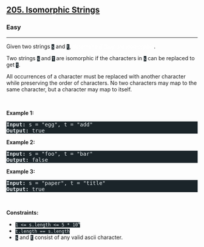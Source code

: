<h2><a href="https://leetcode.com/problems/isomorphic-strings/">205. Isomorphic Strings</a></h2><h3>Easy</h3><hr><div><p>Given two strings <code style="background-color: rgb(27, 37, 42) !important; color: rgb(229, 235, 237) !important;">s</code> and <code style="background-color: rgb(27, 37, 42) !important; color: rgb(229, 235, 237) !important;">t</code>, <em style="color: rgb(255, 255, 255) !important;">determine if they are isomorphic</em>.</p>

<p>Two strings <code style="background-color: rgb(27, 37, 42) !important; color: rgb(229, 235, 237) !important;">s</code> and <code style="background-color: rgb(27, 37, 42) !important; color: rgb(229, 235, 237) !important;">t</code> are isomorphic if the characters in <code style="background-color: rgb(27, 37, 42) !important; color: rgb(229, 235, 237) !important;">s</code> can be replaced to get <code style="background-color: rgb(27, 37, 42) !important; color: rgb(229, 235, 237) !important;">t</code>.</p>

<p>All occurrences of a character must be replaced with another character while preserving the order of characters. No two characters may map to the same character, but a character may map to itself.</p>

<p>&nbsp;</p>
<p><strong>Example 1:</strong></p>
<pre style="background-color: rgb(27, 37, 42) !important; color: rgb(229, 235, 238) !important; position: relative;"><strong>Input:</strong> s = "egg", t = "add"
<strong>Output:</strong> true
<div class="open_grepper_editor" title="Edit &amp; Save To Grepper" ml-bg-image="" style="background-image: url(&quot;data:image/svg+xml,%3Csvg%20xmlns%3D%22http%3A%2F%2Fwww.w3.org%2F2000%2Fsvg%22%20width%3D%2220%22%20height%3D%2220%22%20filter%3D%22brightness%280.71%29%22%3E%3Cimage%20width%3D%2220%22%20height%3D%2220%22%20href%3D%22data%3Aimage%2Fpng%3Bbase64%2CiVBORw0KGgoAAAANSUhEUgAAABQAAAAUCAYAAACNiR0NAAAABmJLR0QA8gBBAEG7NC6zAAAACXBIWXMAAA7EAAAOxAGVKw4bAAAAB3RJTUUH4wwNFQsGe%2BTrNQAAADxpVFh0Q29tbWVudAAAAAAAUHJvY2Vzc2VkIEJ5IGVCYXkgd2l0aCBJbWFnZU1hZ2ljaywgejEuMS4wLiB8fEIyejRLlgAAA0RJREFUOMuNlE0odG8Yxn%2FnOc%2Bc%2BTCimCkUGYUmjLJgUtgqKQt2srC1sLextbak9EqyHktfO1G%2BlZIkGVOiTseMMfPMjOe%2F0IzXy9%2F7%2Fpbn1NV1X%2Fd9Pcbw8LDmG7TW5PN5DMPANE0MwwDAMAyUUry9vSGlREqJ1h8S4k8BgLe3NwzDYHR0lLGxsdI3gEwmQyQSYWpqimAwiFLqkxFZUhYCv9%2BP4zgIIZBS0tTUhGmauN1uXl9fUUpRX1%2FP%2BPg4Qggsy%2FrkruQwm81SV1fH9PQ0ra2t5PN5UqkUu7u7pFIpMpkMQgjy%2BTy9vb04jsPc3BzxeBzLsr4KGoZBJpPB7%2FfT29tLoVBACMHLywvPz8%2Bk02kKhQKNjY2Ew2Hm5%2BeJx%2BOYpvklewFgWRb39%2Ffs7OwQCoUIBAIopfB6vdi2XcpwaGiI1dVVbNvG5%2FN9t8sPh263m1gsRiKRIBqNks1mqaio4PHxkXw%2BT39%2FPzc3N5yfn%2BN2u%2Fk%2FhGmaaK3JZDJorfn16xft7e1UVVXh8%2Fl4fHykpaWFcDjMxsYGXq%2F3yyJ%2Bx5yZmZmdmJggmUySzWZ5enqivLycjo4O3G43tm0TjUbZ3t7Gtm2klPyEMTk5qTs7O2lubqasrIx0Oo3L5aK6uhqtNVJKtra2iMViSCkpFApIKT8d%2ByeHNTU1s5eXl%2Bzv77O3t4fP56OtrQ2lFLlcDpfLVTr4wcFBAHK5HI7joJTCMAyEEAjx3hFZrE%2BxUicnJ%2FT09ODxePB6vVxcXLC%2Bvo5SCq01oVCI7u5uDMPg4eGB6%2Btr4vE4juO81%2FH36mmt8Xg8SCmxLIuLiwsWFxdLDg4PDzk%2BPkZKSUNDA5FIhJGRESorK3Ech7W1NcyWlpbZomgulyMYDDIwMMDt7S1LS0vFMUp1NE0TIQS2bXN0dMTZ2RmBQICmpqZ3M3%2BGWlNTw%2FPzMwsLCyilvt2q1hohBOXl5SSTSZaXlzk9PeX%2B%2Fv5DsBhuV1cXKysrJJNJPB4Pf8PlcgFwcHDwPknxh1KKcDiMbducnp7%2B2IbvsCzrPeviCAB9fX1sbm7i8%2Fm%2BvbF%2FQQAUCgVqa2u5uroikUh8%2B4r8K7KYw8PDA3d3d3g8nh%2B7%2Bjf%2BA6kWbVI0BmDOAAAAAElFTkSuQmCC%22%2F%3E%3C%2Fsvg%3E&quot;) !important; background-color: rgb(0, 0, 0) !important; color: rgb(188, 202, 210) !important;"></div></pre><p><strong>Example 2:</strong></p>
<pre style="background-color: rgb(27, 37, 42) !important; color: rgb(229, 235, 238) !important; position: relative;"><strong>Input:</strong> s = "foo", t = "bar"
<strong>Output:</strong> false
<div class="open_grepper_editor" title="Edit &amp; Save To Grepper" ml-bg-image="" style="background-image: url(&quot;data:image/svg+xml,%3Csvg%20xmlns%3D%22http%3A%2F%2Fwww.w3.org%2F2000%2Fsvg%22%20width%3D%2220%22%20height%3D%2220%22%20filter%3D%22brightness%280.71%29%22%3E%3Cimage%20width%3D%2220%22%20height%3D%2220%22%20href%3D%22data%3Aimage%2Fpng%3Bbase64%2CiVBORw0KGgoAAAANSUhEUgAAABQAAAAUCAYAAACNiR0NAAAABmJLR0QA8gBBAEG7NC6zAAAACXBIWXMAAA7EAAAOxAGVKw4bAAAAB3RJTUUH4wwNFQsGe%2BTrNQAAADxpVFh0Q29tbWVudAAAAAAAUHJvY2Vzc2VkIEJ5IGVCYXkgd2l0aCBJbWFnZU1hZ2ljaywgejEuMS4wLiB8fEIyejRLlgAAA0RJREFUOMuNlE0odG8Yxn%2FnOc%2Bc%2BTCimCkUGYUmjLJgUtgqKQt2srC1sLextbak9EqyHktfO1G%2BlZIkGVOiTseMMfPMjOe%2F0IzXy9%2F7%2Fpbn1NV1X%2Fd9Pcbw8LDmG7TW5PN5DMPANE0MwwDAMAyUUry9vSGlREqJ1h8S4k8BgLe3NwzDYHR0lLGxsdI3gEwmQyQSYWpqimAwiFLqkxFZUhYCv9%2BP4zgIIZBS0tTUhGmauN1uXl9fUUpRX1%2FP%2BPg4Qggsy%2FrkruQwm81SV1fH9PQ0ra2t5PN5UqkUu7u7pFIpMpkMQgjy%2BTy9vb04jsPc3BzxeBzLsr4KGoZBJpPB7%2FfT29tLoVBACMHLywvPz8%2Bk02kKhQKNjY2Ew2Hm5%2BeJx%2BOYpvklewFgWRb39%2Ffs7OwQCoUIBAIopfB6vdi2XcpwaGiI1dVVbNvG5%2FN9t8sPh263m1gsRiKRIBqNks1mqaio4PHxkXw%2BT39%2FPzc3N5yfn%2BN2u%2Fk%2FhGmaaK3JZDJorfn16xft7e1UVVXh8%2Fl4fHykpaWFcDjMxsYGXq%2F3yyJ%2Bx5yZmZmdmJggmUySzWZ5enqivLycjo4O3G43tm0TjUbZ3t7Gtm2klPyEMTk5qTs7O2lubqasrIx0Oo3L5aK6uhqtNVJKtra2iMViSCkpFApIKT8d%2ByeHNTU1s5eXl%2Bzv77O3t4fP56OtrQ2lFLlcDpfLVTr4wcFBAHK5HI7joJTCMAyEEAjx3hFZrE%2BxUicnJ%2FT09ODxePB6vVxcXLC%2Bvo5SCq01oVCI7u5uDMPg4eGB6%2Btr4vE4juO81%2FH36mmt8Xg8SCmxLIuLiwsWFxdLDg4PDzk%2BPkZKSUNDA5FIhJGRESorK3Ech7W1NcyWlpbZomgulyMYDDIwMMDt7S1LS0vFMUp1NE0TIQS2bXN0dMTZ2RmBQICmpqZ3M3%2BGWlNTw%2FPzMwsLCyilvt2q1hohBOXl5SSTSZaXlzk9PeX%2B%2Fv5DsBhuV1cXKysrJJNJPB4Pf8PlcgFwcHDwPknxh1KKcDiMbducnp7%2B2IbvsCzrPeviCAB9fX1sbm7i8%2Fm%2BvbF%2FQQAUCgVqa2u5uroikUh8%2B4r8K7KYw8PDA3d3d3g8nh%2B7%2Bjf%2BA6kWbVI0BmDOAAAAAElFTkSuQmCC%22%2F%3E%3C%2Fsvg%3E&quot;) !important; background-color: rgb(0, 0, 0) !important; color: rgb(188, 202, 210) !important;"></div></pre><p><strong>Example 3:</strong></p>
<pre style="background-color: rgb(27, 37, 42) !important; color: rgb(229, 235, 238) !important; position: relative;"><strong>Input:</strong> s = "paper", t = "title"
<strong>Output:</strong> true
<div class="open_grepper_editor" title="Edit &amp; Save To Grepper" ml-bg-image="" style="background-image: url(&quot;data:image/svg+xml,%3Csvg%20xmlns%3D%22http%3A%2F%2Fwww.w3.org%2F2000%2Fsvg%22%20width%3D%2220%22%20height%3D%2220%22%20filter%3D%22brightness%280.71%29%22%3E%3Cimage%20width%3D%2220%22%20height%3D%2220%22%20href%3D%22data%3Aimage%2Fpng%3Bbase64%2CiVBORw0KGgoAAAANSUhEUgAAABQAAAAUCAYAAACNiR0NAAAABmJLR0QA8gBBAEG7NC6zAAAACXBIWXMAAA7EAAAOxAGVKw4bAAAAB3RJTUUH4wwNFQsGe%2BTrNQAAADxpVFh0Q29tbWVudAAAAAAAUHJvY2Vzc2VkIEJ5IGVCYXkgd2l0aCBJbWFnZU1hZ2ljaywgejEuMS4wLiB8fEIyejRLlgAAA0RJREFUOMuNlE0odG8Yxn%2FnOc%2Bc%2BTCimCkUGYUmjLJgUtgqKQt2srC1sLextbak9EqyHktfO1G%2BlZIkGVOiTseMMfPMjOe%2F0IzXy9%2F7%2Fpbn1NV1X%2Fd9Pcbw8LDmG7TW5PN5DMPANE0MwwDAMAyUUry9vSGlREqJ1h8S4k8BgLe3NwzDYHR0lLGxsdI3gEwmQyQSYWpqimAwiFLqkxFZUhYCv9%2BP4zgIIZBS0tTUhGmauN1uXl9fUUpRX1%2FP%2BPg4Qggsy%2FrkruQwm81SV1fH9PQ0ra2t5PN5UqkUu7u7pFIpMpkMQgjy%2BTy9vb04jsPc3BzxeBzLsr4KGoZBJpPB7%2FfT29tLoVBACMHLywvPz8%2Bk02kKhQKNjY2Ew2Hm5%2BeJx%2BOYpvklewFgWRb39%2Ffs7OwQCoUIBAIopfB6vdi2XcpwaGiI1dVVbNvG5%2FN9t8sPh263m1gsRiKRIBqNks1mqaio4PHxkXw%2BT39%2FPzc3N5yfn%2BN2u%2Fk%2FhGmaaK3JZDJorfn16xft7e1UVVXh8%2Fl4fHykpaWFcDjMxsYGXq%2F3yyJ%2Bx5yZmZmdmJggmUySzWZ5enqivLycjo4O3G43tm0TjUbZ3t7Gtm2klPyEMTk5qTs7O2lubqasrIx0Oo3L5aK6uhqtNVJKtra2iMViSCkpFApIKT8d%2ByeHNTU1s5eXl%2Bzv77O3t4fP56OtrQ2lFLlcDpfLVTr4wcFBAHK5HI7joJTCMAyEEAjx3hFZrE%2BxUicnJ%2FT09ODxePB6vVxcXLC%2Bvo5SCq01oVCI7u5uDMPg4eGB6%2Btr4vE4juO81%2FH36mmt8Xg8SCmxLIuLiwsWFxdLDg4PDzk%2BPkZKSUNDA5FIhJGRESorK3Ech7W1NcyWlpbZomgulyMYDDIwMMDt7S1LS0vFMUp1NE0TIQS2bXN0dMTZ2RmBQICmpqZ3M3%2BGWlNTw%2FPzMwsLCyilvt2q1hohBOXl5SSTSZaXlzk9PeX%2B%2Fv5DsBhuV1cXKysrJJNJPB4Pf8PlcgFwcHDwPknxh1KKcDiMbducnp7%2B2IbvsCzrPeviCAB9fX1sbm7i8%2Fm%2BvbF%2FQQAUCgVqa2u5uroikUh8%2B4r8K7KYw8PDA3d3d3g8nh%2B7%2Bjf%2BA6kWbVI0BmDOAAAAAElFTkSuQmCC%22%2F%3E%3C%2Fsvg%3E&quot;) !important; background-color: rgb(0, 0, 0) !important; color: rgb(188, 202, 210) !important;"></div></pre>
<p>&nbsp;</p>
<p><strong>Constraints:</strong></p>

<ul>
	<li><code style="background-color: rgb(27, 37, 42) !important; color: rgb(229, 235, 237) !important;">1 &lt;= s.length &lt;= 5 * 10<sup>4</sup></code></li>
	<li><code style="background-color: rgb(27, 37, 42) !important; color: rgb(229, 235, 237) !important;">t.length == s.length</code></li>
	<li><code style="background-color: rgb(27, 37, 42) !important; color: rgb(229, 235, 237) !important;">s</code> and <code style="background-color: rgb(27, 37, 42) !important; color: rgb(229, 235, 237) !important;">t</code> consist of any valid ascii character.</li>
</ul>
</div>
